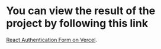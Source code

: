 # You can view the result of the project by following this link

[React Authentication Form on Vercel](https://vercel.com/dimons-projects/react-authentication-form).
